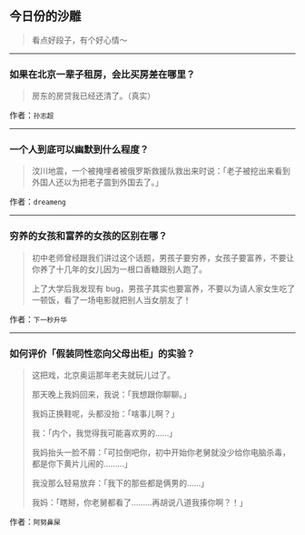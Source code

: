 ## 今日份的沙雕

> 看点好段子，有个好心情～


 
---

### 如果在北京一辈子租房，会比买房差在哪里？

> 房东的房贷我已经还清了。（真实）


作者：`孙志超`

---

### 一个人到底可以幽默到什么程度？

> 汶川地震，一个被掩埋者被俄罗斯救援队救出来时说：「老子被挖出来看到外国人还以为把老子震到外国去了。」


作者：`dreameng`

---

### 穷养的女孩和富养的女孩的区别在哪？

> 初中老师曾经跟我们讲过这个话题，男孩子要穷养，女孩子要富养，不要让你养了十几年的女儿因为一根口香糖跟别人跑了。
> 
> 上了大学后我发现有 bug，男孩子其实也要富养，不要以为请人家女生吃了一顿饭，看了一场电影就把别人当女朋友了！


作者：`下一秒升华`

---

### 如何评价「假装同性恋向父母出柜」的实验？

> 这把戏，北京奥运那年老夫就玩儿过了。
> 
> 那天晚上我妈回来，我说：「我想跟你聊聊。」
> 
> 我妈正换鞋呢，头都没抬：「啥事儿啊？」
> 
> 我：「内个，我觉得我可能喜欢男的……」
> 
> 我妈抬头一脸不屑：「可拉倒吧你，初中开始你老舅就没少给你电脑杀毒，都是你下黄片儿闹的………」
> 
> 我没那么轻易放弃：「我下的那些都是俩男的……」
> 
> 我妈：「瞎掰，你老舅都看了………再胡说八道我揍你啊？！」


作者：`阿努鼻屎`